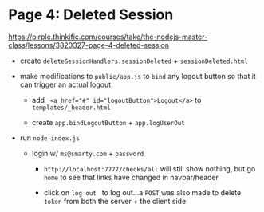 # Page 4: Deleted Session

https://pirple.thinkific.com/courses/take/the-nodejs-master-class/lessons/3820327-page-4-deleted-session



- create `deleteSessionHandlers.sessionDeleted` + `sessionDeleted.html`

-  make modifications to `public/app.js` to `bind` any logout button so that it can trigger an actual logout

      - add ` <a href="#" id="logoutButton">Logout</a>` to `templates/_header.html `


      - create `app.bindLogoutButton` + `app.logUserOut`



- run `node index.js`

    - login w/ ` ms@smarty.com ` + ` password `

        - `http://localhost:7777/checks/all` will still show nothing, but go `home` to see that links have changed in navbar/header


        - click on `log out ` to log out...a `POST` was also made to delete `token` from both the server + the client side
